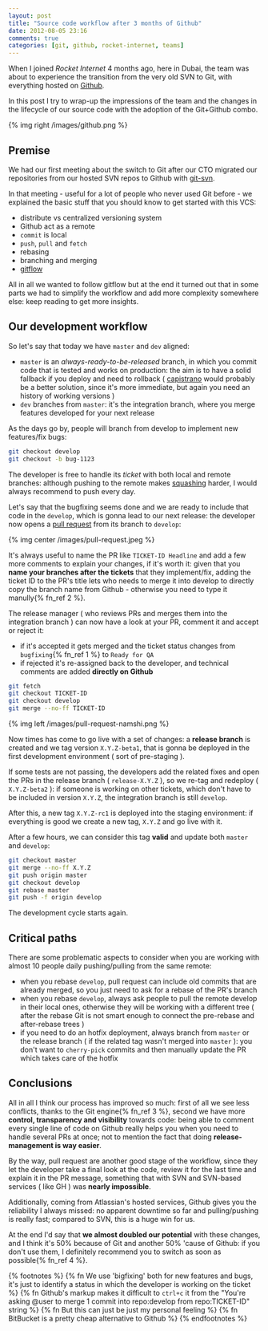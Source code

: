 ```yaml
---
layout: post
title: "Source code workflow after 3 months of Github"
date: 2012-08-05 23:16
comments: true
categories: [git, github, rocket-internet, teams]
---
```


When I joined *Rocket Internet* 4 months ago,
here in Dubai, the team was about to experience
the transition from the very old SVN to Git, with
everything hosted on [Github](https://github.com).

In this post I try to wrap-up the impressions
of the team and the changes in the lifecycle of
our source code with the adoption of the
Git+Github combo.

<!-- more -->

{% img right /images/github.png %}

## Premise

We had our first meeting about the switch to Git
after our CTO migrated our repositories from
our hosted SVN repos to Github with
[git-svn](http://www.kernel.org/pub/software/scm/git/docs/git-svn.html).

In that meeting - useful for a lot of people who
never used Git before - we explained the basic
stuff that you should know to get started with
this VCS:

* distribute vs centralized versioning system
* Github act as a remote
* `commit` is local
* `push`, `pull` and `fetch`
* rebasing
* branching and merging
* [gitflow](http://nvie.com/posts/a-successful-git-branching-model/)

All in all we wanted to follow gitflow but at the
end it turned out that in some parts we had to simplify
the workflow and add more complexity somewhere else:
keep reading to get more insights.

## Our development workflow

So let's say that today we have `master` and `dev` aligned:

* `master` is an *always-ready-to-be-released* branch, in which
you commit code that is tested and works on production: the aim is
to have a solid fallback if you deploy and need to rollback ( [capistrano](https://github.com/capistrano/capistrano/wiki/) 
would probably be a better solution, since it's more immediate, but
again you need an history of working versions )
* `dev` branches from `master`: it's the integration branch, where
you merge features developed for your next release

As the days go by, people will branch from develop to
implement new features/fix bugs:

``` bash
git checkout develop
git checkout -b bug-1123
```

The developer is free to handle its *ticket* with both
local and remote branches: although pushing to the remote
makes [squashing](http://ariejan.net/2011/07/05/git-squash-your-latests-commits-into-one/) harder, I would always recommend to push
every day.

Let's say that the bugfixing seems done and we are ready
to include that code in the `develop`, which is gonna lead
to our next release: the developer now opens a [pull request](https://help.github.com/articles/using-pull-requests/)
from its branch to `develop`:

{% img center /images/pull-request.jpeg %}

It's always useful to name the PR like `TICKET-ID Headline`
and add a few more comments to explain your changes, if it's worth it:
given that you **name your branches after the tickets** that they
implement/fix, adding the ticket ID to the PR's title lets
who needs to merge it into develop to directly copy the branch
name from Github - otherwise you need to type it manully{% fn_ref 2 %}.

The release manager ( who reviews PRs and merges them into
the integration branch ) can now have a look at your PR,
comment it and accept or reject it:

* if it's accepted it gets merged and the ticket status
changes from `bugfixing`{% fn_ref 1 %} to `Ready for QA`
* if rejected it's re-assigned back to the developer, and
technical comments are added **directly on Github**

``` bash After the release manager has positively evaluated your PR, ctrl+c on the branch name...
git fetch
git checkout TICKET-ID
git checkout develop
git merge --no-ff TICKET-ID
```

{% img left /images/pull-request-namshi.png %}

Now times has come to go live with a set of changes:
a **release branch** is created and we tag version
`X.Y.Z-beta1`, that is gonna be deployed in the first
development environment ( sort of pre-staging ).

If some tests are not passing, the developers add the
related fixes and open the PRs in the release branch
( `release-X.Y.Z` ), so we re-tag and redeploy ( `X.Y.Z-beta2` ):
if someone is working on other tickets, which don't have to
be included in version `X.Y.Z`, the integration branch
is still `develop`.

After this, a new tag `X.Y.Z-rc1` is deployed into the
staging environment: if everything is good we create a
new tag, `X.Y.Z` and go live with it.

After a few hours, we can consider this tag **valid**
and update both `master` and `develop`:

``` bash
git checkout master
git merge --no-ff X.Y.Z
git push origin master
git checkout develop
git rebase master
git push -f origin develop
```

The development cycle starts again.

## Critical paths

There are some problematic aspects to consider when
you are working with almost 10 people daily pushing/pulling
from the same remote:

* when you rebase `develop`, pull request can include old commits
that are already merged, so you just need to ask for a rebase of the
PR's branch
* when you rebase `develop`, always ask people to pull the remote
develop in their local ones, otherwise they will be working with a
different tree ( after the rebase Git is not smart enough to
connect the pre-rebase and after-rebase trees )
* if you need to do an hotfix deployment, always branch from
`master` or the release branch ( if the related tag wasn't merged into
`master` ): you don't want to `cherry-pick` commits and then
manually update the PR which takes care of the hotfix

## Conclusions

All in all I think our process has improved so much: first of all
we see less conflicts, thanks to the Git engine{% fn_ref 3 %}, second we have more **control,
transparency and visibility** towards code: being able to comment
every single line of code on Github really helps you when you need
to handle several PRs at once; not to mention the fact that doing
**release-management is way easier**.

By the way, pull request are another good stage of the workflow, since
they let the developer take a final look at the code, review it for
the last time and explain it in the PR message, something that with
SVN and SVN-based services ( like GH ) was **nearly impossible**.

Additionally, coming from Atlassian's hosted services, Github gives
you the reliability I always missed: no apparent downtime so far
and pulling/pushing is really fast; compared to SVN,
this is a huge win for us.

At the end I'd say that **we almost doubled our potential** with
these changes, and I think it's 50% because of Git and another 50%
'cause of Github: if you don't use them, I definitely recommend
you to switch as soon as possible{% fn_ref 4 %}.

{% footnotes %}
  {% fn We use 'bigfixing' both for new features and bugs, it's just to identify a status in which the developer is working on the ticket %}
  {% fn Github's markup makes it difficult to `ctrl+c` it from the "You're asking @user to merge 1 commit into repo:develop from repo:TICKET-ID" string %}
  {% fn But this can just be just my personal feeling %}
  {% fn BitBucket is a pretty cheap alternative to Github %}
{% endfootnotes %}